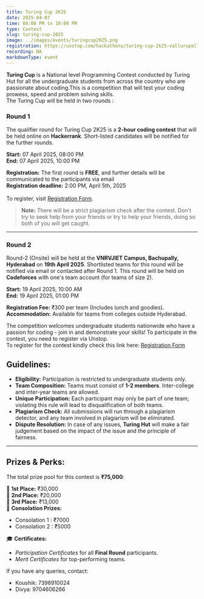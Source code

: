 ```yaml
---
title: Turing Cup 2K25
date: 2025-04-07
time: 08:00 PM to 10:00 PM
type: Contest
slug: turing-cup-2025
image: ../images/events/turingcup2025.png
registration: https://unstop.com/hackathons/turing-cup-2k25-vallurupalli-nageswara-rao-vignana-jyothi-institute-of-engineering-technology-telangana-1433278
recording: NA
markdownType: event
---
```


**Turing Cup** is a National level Programming Contest conducted by Turing Hut for all the undergraduate students from across the country who are passionate about coding.This is a competition that will test your coding prowess, speed and problem solving skills.
<br/>
The Turing Cup will be held in two rounds :<br/>

### Round 1

The qualifier round for Turing Cup 2K25 is a **2-hour coding contest** that will be held online on **Hackerrank**. Short-listed candidates will be notified for the further rounds.

**Start:** 07 April 2025, 08:00 PM  
**End:** 07 April 2025, 10:00 PM

**Registration:** The first round is **FREE**, and further details will be communicated to the participants via email
<br/>
**Registration deadline:** 2:00 PM, April 5th, 2025  
<br/>
To register, visit <a href="https://unstop.com/hackathons/turing-cup-2k25-vallurupalli-nageswara-rao-vignana-jyothi-institute-of-engineering-technology-telangana-1433278"  target="_blank" >Registration Form</a>.

> **Note:** There will be a strict plagiarism check after the contest. Don't try to seek help from your friends or try to help your friends, doing so both of you will get caught.

---

### Round 2

Round-2 (Onsite) will be held at the **VNRVJIET Campus, Bachupally, Hyderabad** on **19th April 2025**. Shortlisted teams for this round will be notified via email or contacted after Round 1. This round will be held on **Codeforces** with one's team account (for teams of size 2).

**Start:** 19 April 2025, 10:00 AM  
**End:** 19 April 2025, 01:00 PM

**Registration Fee:** ₹300 per team (Includes lunch and goodies).  
**Accommodation:** Available for teams from colleges outside Hyderabad.

The competition welcomes undergraduate students nationwide who have a passion for coding - join in and demonstrate your skills! To participate in the contest, you need to register via Unstop. <br/>
To register for the contest kindly check this link here:
<a href="https://unstop.com/hackathons/turing-cup-2k25-vallurupalli-nageswara-rao-vignana-jyothi-institute-of-engineering-technology-telangana-1433278"  target="_blank" >Registration Form</a>

## Guidelines:

- **Eligibility:** Participation is restricted to undergraduate students only.
- **Team Composition:** Teams must consist of **1-2 members**. Inter-college and inter-year teams are allowed.
- **Unique Participation:** Each participant may only be part of one team; violating this rule will lead to disqualification of both teams.
- **Plagiarism Check:** All submissions will run through a plagiarism detector, and any team involved in plagiarism will be eliminated.
- **Dispute Resolution:** In case of any issues, **Turing Hut** will make a fair judgement based on the impact of the issue and the principle of fairness.

---

## Prizes & Perks:

The total prize pool for this contest is **₹75,000**:

🥇 **1st Place:** ₹30,000  
🥈 **2nd Place:** ₹20,000  
🥉 **3rd Place:** ₹13,000  
🏅 **Consolation Prizes:**

- Consolation 1 : ₹7000
- Consolation 2 : ₹5000

🎓 **Certificates:**

- _Participation Certificates_ for all **Final Round** participants.
- _Merit Certificates_ for top-performing teams.

If you have any queries, contact:

- Koushik: 7396910024
- Divya: 9704606266
